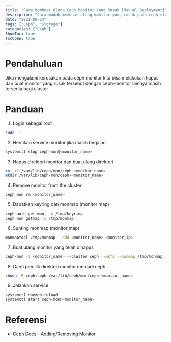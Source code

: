 ```yaml
---
title: "Cara Membuat Ulang Ceph Monitor Yang Rusak [Manual Deployment]"
description: "Cara mudah membuat ulang monitor yang rusak pada ceph cluster"
date: "2021-08-24"
tags: ["Ceph", "Storage"]
categories: ["Ceph"]
ShowToc: true
TocOpen: true
---
```


# Pendahuluan
Jika mengalami kerusakan pada ceph monitor kita bisa melakukan hapus dan buat monitor yang rusak tersebut dengan ceph-monitor lainnya masih tersedia bagi cluster

# Panduan
1. Login sebagai root
```bash
sudo -i
```

2. Hentikan service monitor jika masih berjalan
```bash
systemctl stop ceph-mon@<monitor_name>
```

3. Hapus direktori monitor dan buat ulang direktori
```bash
rm -rf /var/lib/ceph/mon/ceph-<monitor_name>
mkdir /var/lib/ceph/mon/ceph-<monitor_name>
```

4. Remove monitor from the cluster
```bash
ceph mon rm <monitor_name>
```

5. Dapatkan keyring dan monmap (monitor map)
```bash
ceph auth get mon. -o /tmp/keyring
ceph mon getmap -o /tmp/monmap
```

6. Sunting monmap (monitor map)
```bash
monmaptool /tmp/monmap --add <monitor_name> <monitor_ip>
```

7. Buat ulang monitor yang telah dihapus
```bash
ceph-mon -i <monitor_name> --cluster ceph --mkfs --monmap /tmp/monmap --keyring /tmp/keyring
```

8. Ganti pemilik direktori monitor menjadi ceph
```bash
chown -R ceph:ceph /var/lib/ceph/mon/ceph-<monitor_name>
```

9. Jalankan service
```bash
systemctl daemon-reload
systemctl start ceph-mon@<monitor_name>
```

# Referensi
- [Ceph Docs - Adding/Removing Monitor](https://docs.ceph.com/en/mimic/rados/operations/add-or-rm-mons/)